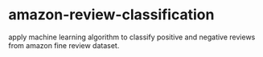 # amazon-review-classification

apply machine learning algorithm to classify positive and negative reviews from amazon fine review dataset.
